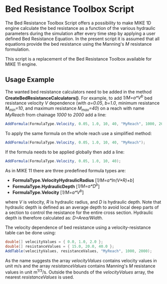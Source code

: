 Bed Resistance Toolbox Script
=============================

The Bed Resistance Toolbox Script offers a possibility to make MIKE 1D engine
calculate the bed resistance as a function of the various hydraulic parameters
during the simulation after every time step by applying a user defined
Bed Resistance Equation. In the present script it is assumed that all equations
provide the bed resistance using the Manning's *M* resistance formulation.


This script is a replacement of the Bed Resistance Toolbox available for MIKE 11
engine.

Usage Example
-------------

The wanted bed resistance calculators need to be added in the method
**CreateBedResistanceCalculators()**. For example, to add
*1/M=a\*V<sup>b</sup>* bed resistance velocity *V* dependence (with
*a=0.05*,
*b=1.0*,
minimum resistance *M<sub>min</sub>=10*, and
maximum resistance *M<sub>max</sub>=40*)
on a reach with name *MyReach* from chainage *1000* to *2000* add a line:

```cs
AddFormula(FormulaType.Velocity, 0.05, 1.0, 10, 40, "MyReach", 1000, 2000);
```

To apply the same formula on the whole reach use a simplified method:

```cs
AddFormula(FormulaType.Velocity, 0.05, 1.0, 10, 40, "MyReach");
```

If the formula needs to be applied globally then add a line:

```cs
AddFormula(FormulaType.Velocity, 0.05, 1.0, 10, 40);
```

As in MIKE 11 there are three predefined formula types are:

* **FormulaType.VelocityHydraulicRadius** [*1/M=a\*ln(V\*R)+b*]
* **FormulaType.HydraulicDepth** [*1/M=a\*D<sup>b</sup>*]
* **FormulaType.Velocity** [*1/M=a\*V<sup>b</sup>*]

where *V* is velocity, *R* is hydraulic radius, and *D* is hydraulic depth.
Note that hydraulic depth is defined as an average depth to avoid local deep
parts of a section to control the resistance for the entire cross section.
Hydraulic depth is therefore calculated as: *D=Area/Width*.

The velocity dependence of bed resistance using a velocity-resistance table
can be done using:

```cs
double[] velocityValues = { 0.0, 1.0, 2.0 };
double[] resistanceValues = { 15.0, 20.0, 40.0 };
AddTable(velocityValues, resistanceValues, "MyReach", 1000, 2000);
```

As the name suggests the array *velocityValues* contains velocity values in
unit m/s and the array *resistanceValues* contains Manning's *M* resistance
values in unit m<sup>1/3</sup>/s. Outside the bounds of the *velocityValues* array, 
the nearest *resistanceValues* is used. 
